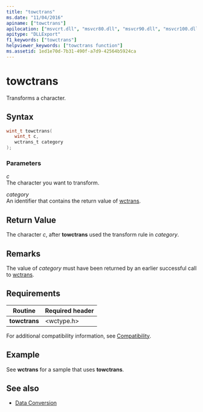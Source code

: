 ```yaml
---
title: "towctrans"
ms.date: "11/04/2016"
apiname: ["towctrans"]
apilocation: ["msvcrt.dll", "msvcr80.dll", "msvcr90.dll", "msvcr100.dll", "msvcr100_clr0400.dll", "msvcr110.dll", "msvcr110_clr0400.dll", "msvcr120.dll", "msvcr120_clr0400.dll", "ucrtbase.dll", "api-ms-win-crt-string-l1-1-0.dll"]
apitype: "DLLExport"
f1_keywords: ["towctrans"]
helpviewer_keywords: ["towctrans function"]
ms.assetid: 1ed1e70d-7b31-490f-a7d9-42564b5924ca
---
```

# towctrans

Transforms a character.

## Syntax

```C
wint_t towctrans(
   wint_t c,
   wctrans_t category
);
```

### Parameters

*c*<br/>
The character you want to transform.

*category*<br/>
An identifier that contains the return value of [wctrans](wctrans.md).

## Return Value

The character *c*, after **towctrans** used the transform rule in *category*.

## Remarks

The value of *category* must have been returned by an earlier successful call to [wctrans](wctrans.md).

## Requirements

|Routine|Required header|
|-------------|---------------------|
|**towctrans**|\<wctype.h>|

For additional compatibility information, see [Compatibility](../../c-runtime-library/compatibility.md).

## Example

See **wctrans** for a sample that uses **towctrans**.

## See also

- [Data Conversion](../../c-runtime-library/data-conversion.md)
